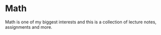 # Math

Math is one of my biggest interests and this is a collection of lecture notes, assignments and more.
